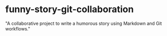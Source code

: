 # funny-story-git-collaboration
"A collaborative project to write a humorous story using Markdown and Git workflows."
